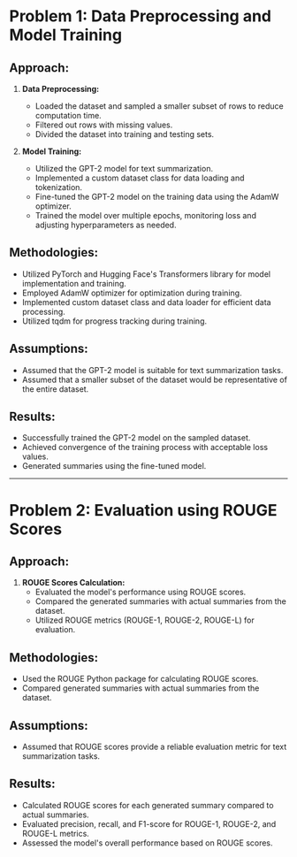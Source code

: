 # Problem 1: Data Preprocessing and Model Training

## Approach:

1. **Data Preprocessing:**
   - Loaded the dataset and sampled a smaller subset of rows to reduce computation time.
   - Filtered out rows with missing values.
   - Divided the dataset into training and testing sets.

2. **Model Training:**
   - Utilized the GPT-2 model for text summarization.
   - Implemented a custom dataset class for data loading and tokenization.
   - Fine-tuned the GPT-2 model on the training data using the AdamW optimizer.
   - Trained the model over multiple epochs, monitoring loss and adjusting hyperparameters as needed.

## Methodologies:

- Utilized PyTorch and Hugging Face's Transformers library for model implementation and training.
- Employed AdamW optimizer for optimization during training.
- Implemented custom dataset class and data loader for efficient data processing.
- Utilized tqdm for progress tracking during training.

## Assumptions:

- Assumed that the GPT-2 model is suitable for text summarization tasks.
- Assumed that a smaller subset of the dataset would be representative of the entire dataset.

## Results:

- Successfully trained the GPT-2 model on the sampled dataset.
- Achieved convergence of the training process with acceptable loss values.
- Generated summaries using the fine-tuned model.

---

# Problem 2: Evaluation using ROUGE Scores

## Approach:

1. **ROUGE Scores Calculation:**
   - Evaluated the model's performance using ROUGE scores.
   - Compared the generated summaries with actual summaries from the dataset.
   - Utilized ROUGE metrics (ROUGE-1, ROUGE-2, ROUGE-L) for evaluation.

## Methodologies:

- Used the ROUGE Python package for calculating ROUGE scores.
- Compared generated summaries with actual summaries from the dataset.

## Assumptions:

- Assumed that ROUGE scores provide a reliable evaluation metric for text summarization tasks.

## Results:

- Calculated ROUGE scores for each generated summary compared to actual summaries.
- Evaluated precision, recall, and F1-score for ROUGE-1, ROUGE-2, and ROUGE-L metrics.
- Assessed the model's overall performance based on ROUGE scores.
